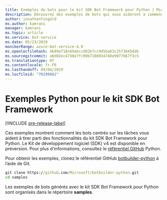 ```yaml
---
title: Exemples de bots pour le kit SDK Bot Framework pour Python | Microsoft Docs
description: Découvrez des exemples de bots qui vous aideront à commencer à développer vos bots avec le kit SDK Bot Framework pour Python.
author: jonathanfingold
ms.author: kamrani
manager: kamrani
ms.topic: article
ms.service: bot-service
ms.date: 05/23/2019
monikerRange: azure-bot-service-4.0
ms.openlocfilehash: 4b89af18c69abccd02b7cc9d5ba63c2573845ddb
ms.sourcegitcommit: a6d02ec4738e7fc90b7108934740e9077667f3c5
ms.translationtype: HT
ms.contentlocale: fr-FR
ms.lasthandoff: 09/04/2019
ms.locfileid: "70299662"
---
```

# <a name="python-samples-for-bot-framework-sdk"></a>Exemples Python pour le kit SDK Bot Framework
[!INCLUDE [pre-release-label](../includes/pre-release-label.md)]

Ces exemples montrent comment les bots centrés sur les tâches vous aident à tirer parti des fonctionnalités du kit SDK Bot Framework pour Python. Le Kit de développement logiciel (SDK) v4 est disponible en préversion. Pour plus d’informations, consultez le [référentiel GitHub](https://github.com/Microsoft/botbuilder-python) Python. 

Pour obtenir les exemples, clonez le référentiel GitHub [botbuilder-python](https://github.com/Microsoft/botbuilder-python) à l’aide de Git.

```cmd
git clone https://github.com/Microsoft/botbuilder-python.git
cd samples
```
Les exemples de bots générés avec le kit SDK Bot Framework pour Python sont organisés dans le répertoire **samples**.

